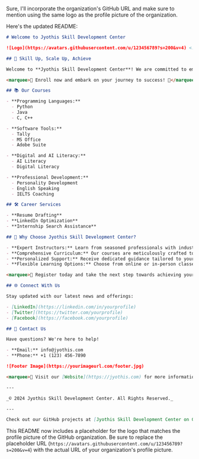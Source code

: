 Sure, I'll incorporate the organization's GitHub URL and make sure to mention using the same logo as the profile picture of the organization.

Here's the updated README:

```markdown
# Welcome to Jyothis Skill Development Center

![Logo](https://avatars.githubusercontent.com/u/123456789?s=200&v=4) <!-- Replace with your actual logo URL -->

## 🚀 Skill Up, Scale Up, Achieve

Welcome to **Jyothis Skill Development Center**! We are committed to empowering individuals through comprehensive coaching and career services, helping you unlock your full potential. Our expert-led courses and tailored career support are designed to provide you with the skills and confidence necessary to excel in today's competitive landscape.

<marquee>🌟 Enroll now and embark on your journey to success! 🌟</marquee>

## 📚 Our Courses

- **Programming Languages:**
  - Python
  - Java
  - C, C++

- **Software Tools:**
  - Tally
  - MS Office
  - Adobe Suite

- **Digital and AI Literacy:**
  - AI Literacy
  - Digital Literacy

- **Professional Development:**
  - Personality Development
  - English Speaking
  - IELTS Coaching

## 🛠️ Career Services

- **Resume Drafting**
- **LinkedIn Optimization**
- **Internship Search Assistance**

## 🌟 Why Choose Jyothis Skill Development Center?

- **Expert Instructors:** Learn from seasoned professionals with industry expertise.
- **Comprehensive Curriculum:** Our courses are meticulously crafted to be practical and relevant.
- **Personalized Support:** Receive dedicated guidance tailored to your unique needs.
- **Flexible Learning Options:** Choose from online or in-person classes to suit your schedule.

<marquee>📅 Register today and take the next step towards achieving your career goals! 📅</marquee>

## 🌐 Connect With Us

Stay updated with our latest news and offerings:

- [LinkedIn](https://linkedin.com/in/yourprofile)
- [Twitter](https://twitter.com/yourprofile)
- [Facebook](https://facebook.com/yourprofile)

## 📩 Contact Us

Have questions? We're here to help!

- **Email:** info@jyothis.com
- **Phone:** +1 (123) 456-7890

![Footer Image](https://yourimageurl.com/footer.jpg)

<marquee>🔗 Visit our [Website](https://jyothis.com) for more information 🔗</marquee>

---

_© 2024 Jyothis Skill Development Center. All Rights Reserved._

---

Check out our GitHub projects at [Jyothis Skill Development Center on GitHub](https://github.com/JyothisSkillDevelopmentCenter/)
```

This README now includes a placeholder for the logo that matches the profile picture of the GitHub organization. Be sure to replace the placeholder URL (`https://avatars.githubusercontent.com/u/123456789?s=200&v=4`) with the actual URL of your organization's profile picture.
